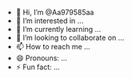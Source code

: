 - 👋 Hi, I’m @Aa979585aa
- 👀 I’m interested in ...
- 🌱 I’m currently learning ...
- 💞️ I’m looking to collaborate on ...
- 📫 How to reach me ...
- 😄 Pronouns: ...
- ⚡ Fun fact: ...

<!---
Aa979585aa/Aa979585aa is a ✨ special ✨ repository because its `README.md` (this file) appears on your GitHub profile.
You can click the Preview link to take a look at your changes.
--->
